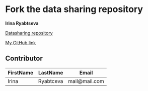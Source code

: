 # Fork the data sharing repository

**Irina Ryabtseva**

[Datasharing repository](https://github.com/Irina-rya/datasharing/datasharing.md)

[My GitHub link](https://github.com/Irina-rya)

## Contributor

| FirstName | LastName  | Email          |
|-----------|-----------|----------------|
| Irina     | Ryabtceva | mail\@mail.com |
